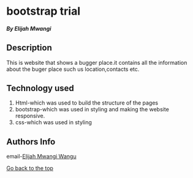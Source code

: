 # bootstrap trial

##### By Elijah Mwangi

## Description
<p>This is website that shows a bugger place.it contains all the information about the buger place such us location,contacts
etc.<p>

##  Technology used
<ol>
   <li>Html-which was used to build the structure of the pages</li>
   <li>bootstrap-which was used in styling and making the website responsive.</li>
   <li>css-which was used in styling </li>
</ol>

## Authors Info

email-[Elijah Mwangi Wangu](elijahwangu91@gmail.com)

[Go back to the top](#bootstrap-trial)



